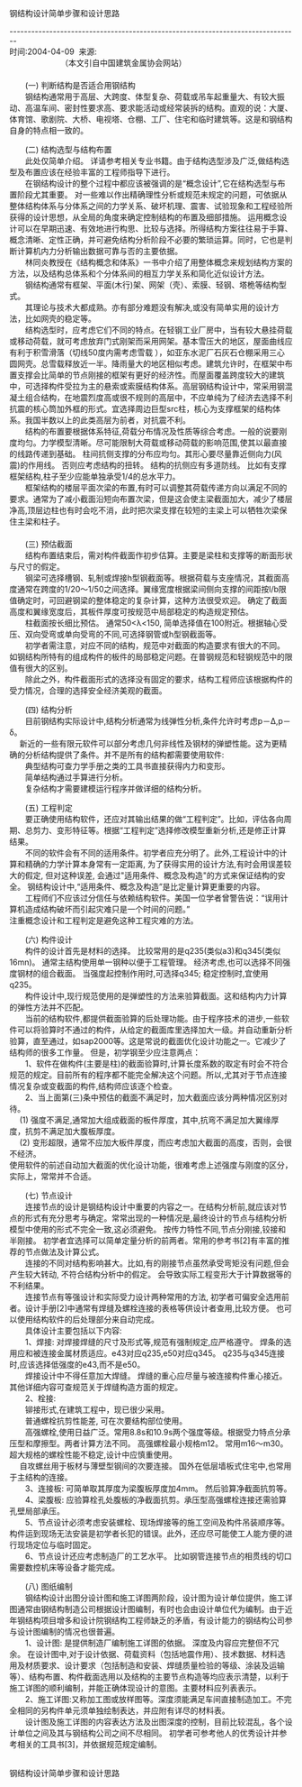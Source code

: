 <P>钢结构设计简单步骤和设计思路 </P>
<P>--------------------------------------------------------------------------------<BR>时间:2004-04-09&nbsp; 来源:&nbsp; <BR>　　　　　　　（本文引自中国建筑金属协会网站）　<BR>　　<BR>　　(一) 判断结构是否适合用钢结构<BR>　　钢结构通常用于高层、大跨度、体型复杂、荷载或吊车起重量大、有较大振动、高温车间、密封性要求高、要求能活动或经常装拆的结构。直观的说：大厦、体育馆、歌剧院、大桥、电视塔、仓棚、工厂、住宅和临时建筑等。这是和钢结构自身的特点相一致的。</P>
<P>　　(二) 结构选型与结构布置 <BR>　　此处仅简单介绍。 详请参考相关专业书籍。由于结构选型涉及广泛,做结构选型及布置应该在经验丰富的工程师指导下进行。 <BR>　　在钢结构设计的整个过程中都应该被强调的是“概念设计”,它在结构选型与布置阶段尤其重要。 对一些难以作出精确理性分析或规范未规定的问题，可依据从整体结构体系与分体系之间的力学关系、破坏机理、震害、试验现象和工程经验所获得的设计思想，从全局的角度来确定控制结构的布置及细部措施。 运用概念设计可以在早期迅速、有效地进行构思、比较与选择。所得结构方案往往易于手算、概念清晰、定性正确，并可避免结构分析阶段不必要的繁琐运算。同时，它也是判断计算机内力分析输出数据可靠与否的主要依据。 <BR>　　林同炎教授在《结构概念和体系》一书中介绍了用整体概念来规划结构方案的方法，以及结构总体系和个分体系间的相互力学关系和简化近似设计方法。<BR>　　钢结构通常有框架、平面(木行)架、网架（壳）、索膜、轻钢、塔桅等结构型式。 <BR>　　其理论与技术大都成熟。亦有部分难题没有解决,或没有简单实用的设计方法，比如网壳的稳定等。 <BR>　　结构选型时，应考虑它们不同的特点。在轻钢工业厂房中，当有较大悬挂荷载或移动荷载，就可考虑放弃门式刚架而采用网架。基本雪压大的地区，屋面曲线应有利于积雪滑落（切线50度内需考虑雪载 ），如亚东水泥厂石灰石仓棚采用三心圆网壳。总雪载释放近一半。降雨量大的地区相似考虑。建筑允许时，在框架中布置支撑会比简单的节点刚接的框架有更好的经济性。而屋面覆盖跨度较大的建筑中，可选择构件受拉为主的悬索或索膜结构体系。高层钢结构设计中，常采用钢混凝土组合结构，在地震烈度高或很不规则的高层中，不应单纯为了经济去选择不利抗震的核心筒加外框的形式。宜选择周边巨型src柱，核心为支撑框架的结构体系。我国半数以上的此类高层为前者，对抗震不利。<BR>　　结构的布置要根据体系特征,荷载分布情况及性质等综合考虑。一般的说要刚度均匀。力学模型清晰。尽可能限制大荷载或移动荷载的影响范围,使其以最直接的线路传递到基础。 柱间抗侧支撑的分布应均匀。其形心要尽量靠近侧向力(风震)的作用线。 否则应考虑结构的扭转。 结构的抗侧应有多道防线。 比如有支撑框架结构,柱子至少应能单独承受1/4的总水平力。 <BR>　　框架结构的楼层平面次梁的布置,有时可以调整其荷载传递方向以满足不同的要求。通常为了减小截面沿短向布置次梁，但是这会使主梁截面加大，减少了楼层净高,顶层边柱也有时会吃不消，此时把次梁支撑在较短的主梁上可以牺牲次梁保住主梁和柱子。 <BR>　　<BR>　　(三) 预估截面 <BR>　　结构布置结束后，需对构件截面作初步估算。主要是梁柱和支撑等的断面形状与尺寸的假定。 <BR>　　钢梁可选择槽钢、轧制或焊接h型钢截面等。根据荷载与支座情况，其截面高度通常在跨度的1/20～1/50之间选择。翼缘宽度根据梁间侧向支撑的间距按l/b限值确定时，可回避钢梁的整体稳定的复杂计算，这种方法很受欢迎。 确定了截面高度和翼缘宽度后，其板件厚度可按规范中局部稳定的构造规定预估。 <BR>　　柱截面按长细比预估。 通常50&lt;λ&lt;150, 简单选择值在100附近。根据轴心受压、双向受弯或单向受弯的不同,可选择钢管或h型钢截面等。 <BR>　　初学者需注意，对应不同的结构，规范中对截面的构造要求有很大的不同。 如钢结构所特有的组成构件的板件的局部稳定问题。在普钢规范和轻钢规范中的限值有很大的区别。 <BR>　　除此之外，构件截面形式的选择没有固定的要求，结构工程师应该根据构件的受力情况，合理的选择安全经济美观的截面。 </P>
<P>　　(四) 结构分析 <BR>　　目前钢结构实际设计中,结构分析通常为线弹性分析,条件允许时考虑p－Δ,p－δ。 <BR>　 新近的一些有限元软件可以部分考虑几何非线性及钢材的弹塑性能。这为更精确的分析结构提供了条件。并不是所有的结构都需要使用软件: <BR>　　典型结构可查力学手册之类的工具书直接获得内力和变形。 <BR>　　简单结构通过手算进行分析。 <BR>　　复杂结构才需要建模运行程序并做详细的结构分析。 </P>
<P>　　(五) 工程判定 <BR>　　要正确使用结构软件，还应对其输出结果的做“工程判定”。比如，评估各向周期、总剪力、变形特征等。根据“工程判定”选择修改模型重新分析,还是修正计算结果。 <BR>　　不同的软件会有不同的适用条件。初学者应充分明了。此外,工程设计中的计算和精确的力学计算本身常有一定距离, 为了获得实用的设计方法,有时会用误差较大的假定, 但对这种误差, 会通过"适用条件、概念及构造"的方式来保证结构的安全。 钢结构设计中,“适用条件、概念及构造”是比定量计算更重要的内容。 <BR>　　工程师们不应该过分信任与依赖结构软件。美国一位学者曾警告说：“误用计算机造成结构破坏而引起灾难只是一个时间的问题。”<BR>注重概念设计和工程判定是避免这种工程灾难的方法。 </P>
<P>　　(六) 构件设计 <BR>　　构件的设计首先是材料的选择。 比较常用的是q235(类似a3)和q345(类似16mn)。 通常主结构使用单一钢种以便于工程管理。 经济考虑,也可以选择不同强度钢材的组合截面。 当强度起控制作用时,可选择q345; 稳定控制时,宜使用q235。 <BR>　　构件设计中,现行规范使用的是弹塑性的方法来验算截面。这和结构内力计算的弹性方法并不匹配。 <BR>　　当前的结构软件,都提供截面验算的后处理功能。由于程序技术的进步,一些软件可以将验算时不通过的构件，从给定的截面库里选择加大一级。并自动重新分析验算，直至通过，如sap2000等。这是常说的截面优化设计功能之一。它减少了结构师的很多工作量。 但是，初学钢至少应注意两点： <BR>　　1、软件在做构件(主要是柱)的截面验算时,计算长度系数的取定有时会不符合规范的规定。目前所有的程序都不能完全解决这个问题。所以,尤其对于节点连接情况复杂或变截面的构件,结构师应该逐个检查。 <BR>　　2、当上面第(三)条中预估的截面不满足时，加大截面应该分两种情况区别对待。 <BR>　 (1) 强度不满足,通常加大组成截面的板件厚度，其中,抗弯不满足加大翼缘厚度，抗剪不满足加大腹板厚度。 <BR>　 (2) 变形超限，通常不应加大板件厚度，而应考虑加大截面的高度，否则，会很不经济。 <BR>使用软件的前述自动加大截面的优化设计功能，很难考虑上述强度与刚度的区分，实际上，常常并不合适。 </P>
<P>　　(七) 节点设计 <BR>　　连接节点的设计是钢结构设计中重要的内容之一。在结构分析前,就应该对节点的形式有充分思考与确定。常常出现的一种情况是,最终设计的节点与结构分析模型中使用的形式不完全一致,这必须避免。 按传力特性不同,节点分刚接,铰接和半刚接。 初学者宜选择可以简单定量分析的前两者。常用的参考书[2]有丰富的推荐的节点做法及计算公式。 <BR>　　连接的不同对结构影响甚大。比如,有的刚接节点虽然承受弯矩没有问题,但会产生较大转动, 不符合结构分析中的假定。 会导致实际工程变形大于计算数据等的不利结果。 <BR>　　连接节点有等强设计和实际受力设计两种常用的方法, 初学者可偏安全选用前者。设计手册[2]中通常有焊缝及螺栓连接的表格等供设计者查用,比较方便。 也可以使用结构软件的后处理部分来自动完成。 <BR>　　具体设计主要包括以下内容: <BR>　　1、焊接: 对焊接焊缝的尺寸及形式等,规范有强制规定,应严格遵守。 焊条的选用应和被连接金属材质适应。e43对应q235,e50对应q345。 q235与q345连接时,应该选择低强度的e43,而不是e50。 <BR>　　焊接设计中不得任意加大焊缝。 焊缝的重心应尽量与被连接构件重心接近。其他详细内容可查规范关于焊缝构造方面的规定。 <BR>　　2、栓接: <BR>　　铆接形式,在建筑工程中，现已很少采用。 <BR>　　普通螺栓抗剪性能差, 可在次要结构部位使用。 <BR>　　高强螺栓,使用日益广泛。常用8.8s和10.9s两个强度等级。根据受力特点分承压型和摩擦型。两者计算方法不同。 高强螺栓最小规格m12。 常用m16～m30。 超大规格的螺栓性能不稳定,设计中应慎重使用。 <BR>　 自攻螺丝用于板材与薄壁型钢间的次要连接。 国外在低层墙板式住宅中,也常用于主结构的连接。 <BR>　　3、连接板: 可简单取其厚度为梁腹板厚度加4mm。 然后验算净截面抗剪等。 <BR>　　4、梁腹板: 应验算栓孔处腹板的净截面抗剪。承压型高强螺栓连接还需验算孔壁局部承压。 <BR>　　5、节点设计必须考虑安装螺栓、现场焊接等的施工空间及构件吊装顺序等。构件运到现场无法安装是初学者长犯的错误。此外，还应尽可能使工人能方便的进行现场定位与临时固定。 <BR>　　6、节点设计还应考虑制造厂的工艺水平。 比如钢管连接节点的相贯线的切口需要数控机床等设备才能完成。 </P>
<P>　　(八) 图纸编制 <BR>　　钢结构设计出图分设计图和施工详图两阶段，设计图为设计单位提供，施工详图通常由钢结构制造公司根据设计图编制，有时也会由设计单位代为编制。由于近年钢结构项目增多和设计院钢结构工程师缺乏的矛盾，有设计能力的钢结构公司参与设计图编制的情况也很普遍。 <BR>　　1、设计图: 是提供制造厂编制施工详图的依据。 深度及内容应完整但不冗余。 在设计图中,对于设计依据、荷载资料（包括地震作用）、技术数据、材料选用及材质要求、设计要求（包括制造和安装、焊缝质量检验的等级、涂装及运输等）、结构布置、构件截面选用以及结构的主要节点构造等均应表示清楚，以利于施工详图的顺利编制，并能正确体现设计的意图。主要材料应列表表示。 <BR>　　2、施工详图:又称加工图或放样图等。深度须能满足车间直接制造加工。不完全相同的另构件单元须单独绘制表达，并应附有详尽的材料表。 <BR>　　设计图及施工详图的内容表达方法及出图深度的控制，目前比较混乱，各个设计单位之间及其与钢结构公司之间不尽相同。 初学者可参考他人的优秀设计并参考相关的工具书[3]，并依据规范规定编制。<BR>&nbsp;</P>钢结构设计简单步骤和设计思路